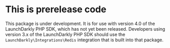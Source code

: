 # This is prerelease code

This package is under development. It is for use with version 4.0 of the LaunchDarkly PHP SDK, which has not yet been released. Developers using version 3.x of the LaunchDarkly PHP SDK should use the `LaunchDarkly\Integrations\Redis` integration that is built into that package.
